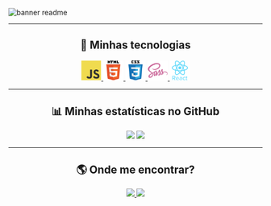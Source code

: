 ![banner readme](https://github.com/user-attachments/assets/90ea0c77-046c-4c82-9c96-12129e5487dd)

---

<h2 align="center"> 🚀 Minhas tecnologias</h2>

<div align="center">
  <p> 
    <a href="https://developer.mozilla.org/en-US/docs/Web/JavaScript" target="_blank" rel="noreferrer">
      <img src="https://raw.githubusercontent.com/devicons/devicon/master/icons/javascript/javascript-original.svg" alt="javascript" width="40" height="40"/> 
    </a>  
    <a href="https://www.w3.org/html/" target="_blank" rel="noreferrer">
      <img src="https://raw.githubusercontent.com/devicons/devicon/master/icons/html5/html5-original-wordmark.svg" alt="html5" width="40" height="40"/> 
    </a> 
    <a href="https://www.w3schools.com/css/" target="_blank" rel="noreferrer">
      <img src="https://raw.githubusercontent.com/devicons/devicon/master/icons/css3/css3-original-wordmark.svg" alt="css3" width="40" height="40"/> 
    </a>
    <a href="https://sass-lang.com" target="_blank" rel="noreferrer">
      <img src="https://raw.githubusercontent.com/devicons/devicon/master/icons/sass/sass-original.svg" alt="sass" width="40" height="40"/> 
    </a> 
    <a href="https://reactjs.org/" target="_blank" rel="noreferrer">
      <img src="https://raw.githubusercontent.com/devicons/devicon/master/icons/react/react-original-wordmark.svg" alt="react" width="40" height="40"/> 
    </a> 
  </p>
</div>

---

<h2 align="center">📊 Minhas estatísticas no GitHub</h2>
<div align="center">
  <img height="120em" src="https://github-readme-stats.vercel.app/api?username=isabelli-mocci&show_icons=true&theme=tokyonight" />
  <img height="120em" src="https://github-readme-stats.vercel.app/api/top-langs/?username=isabelli-mocci&layout=compact&theme=tokyonight" />
</div>

---

<h2 align="center">🌎 Onde me encontrar?</h2>
<p align="center">
  <a href="https://www.linkedin.com/in/isabelli-mocci/" target="_blank">
    <img src="https://img.shields.io/badge/-LinkedIn-eb5674?style=for-the-badge&logo=Linkedin&logoColor=white" />
  </a>
  <a href="https://seu-portfolio.com" target="_blank">
    <img src="https://img.shields.io/badge/-Portfolio-f899af?style=for-the-badge&logo=appveyor&logoColor=white" />
  </a>
</p>
